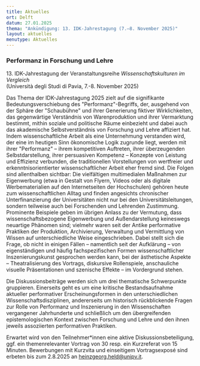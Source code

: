 ```yaml
---
title: Aktuelles
ort: Delft
datum: 27.01.2025
thema: "Ankündigung: 13. IDK-Jahrestagung (7.–8. November 2025)"
layout: aktuelles
menutype: Aktuelles
---
```


### Performanz in Forschung und Lehre
13\. IDK-Jahrestagung der Veranstaltungsreihe *Wissenschaftskulturen im Vergleich*  
(Università degli Studi di Pavia, 7.-8. November 2025)

Das Thema der IDK-Jahrestagung 2025 zielt auf die signifikante Bedeutungsverschiebung des "Performanz"-Begriffs, der, ausgehend von der Sphäre der "Schaubühne" und ihrer Generierung fiktiver Wirklichkeiten, das gegenwärtige Verständnis von Warenproduktion und ihrer Vermarktung bestimmt, mithin soziale und politische Räume einbezieht und dabei auch das akademische Selbstverständnis von Forschung und Lehre affiziert hat. Indem wissenschaftliche Arbeit als eine Unternehmung verstanden wird, der eine im heutigen Sinn ökonomische Logik zugrunde liegt, werden mit ihrer "Performanz" – ihrem kompetitiven Auftreten, ihrer überzeugenden Selbstdarstellung, ihrer persuasiven Kompetenz – Konzepte von Leistung und Effizienz verbunden, die traditionellen Vorstellungen von wertfreier und erkenntnisorientierter wissenschaftlicher Arbeit eher fremd sind. Die Folgen sind allenthalben sichtbar: Die vielfältigen multimedialen Maßnahmen zur Eigenwerbung (etwa in Gestalt von Flyern, Videos oder als digitale Werbematerialien auf den Internetseiten der Hochschulen) gehören heute zum wissenschaftlichen Alltag und finden angesichts chronischer Unterfinanzierung der Universitäten nicht nur bei den Universitätsleitungen, sondern teilweise auch bei Forschenden und Lehrenden Zustimmung. Prominente Beispiele geben im übrigen Anlass zu der Vermutung, dass wissenschaftsbezogene Eigenwerbung und Außendarstellung keineswegs neuartige Phänomen sind; vielmehr waren seit der Antike performative Praktiken der Produktion, Archivierung, Verwaltung und Vermittlung von Wissen auf unterschiedliche Weise eingeschrieben. Dabei stellt sich die Frage, ob nicht in einigen Fällen  – namentlich seit der Aufklärung – von eigenständigen und häufig fachspezifischen Formen wissenschaftlicher Inszenierungskunst gesprochen werden kann, bei der ästhetische Aspekte – Theatralisierung des Vortrags, diskursive Rollenspiele, anschauliche visuelle Präsentationen und szenische Effekte – im Vordergrund stehen. 

Die Diskussionsbeiträge werden sich um drei thematische Schwerpunkte gruppieren. Einerseits geht es um eine kritische Bestandsaufnahme aktueller performativer Erscheinungsformen in den unterschiedlichen Wissenschaftsdisziplinen, andererseits um historisch rückblickende Fragen zur Rolle von Performanz und Inszenierung in den Wissenschaften vergangener Jahrhunderte und schließlich um den übergreifenden epistemologischen Kontext zwischen Forschung und Lehre und den ihnen jeweils assoziierten performativen Praktiken.

Erwartet wird von den Teilnehmer*innen eine aktive Diskussionsbeteiligung, ggf. ein themenrelevanter Vortrag von 30 resp. ein Kurzreferat von 15 Minuten. Bewerbungen mit Kurzvita und einseitigem Vortragsexposé sind erbeten bis zum 2.8.2025 an heinzgeorg.held@unipv.it.

